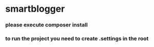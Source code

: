 # smartblogger

### please execute composer install
### to run the project you need to create .settings in the root
